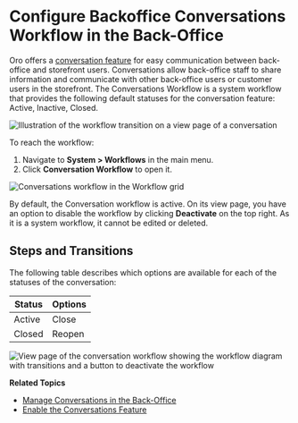 <a id="system-workflows-conversations-backoffice-workflow"></a>

# Configure Backoffice Conversations Workflow in the Back-Office

Oro offers a [conversation feature](../../../activities/conversations/index.md#doc-activities-conversations) for easy communication between back-office and storefront users. Conversations allow back-office staff to share information and communicate with other back-office users or customer users in the storefront. The Conversations Workflow is a system workflow that provides the following default statuses for the conversation feature: Active, Inactive, Closed.

![Illustration of the workflow transition on a view page of a conversation](user/img/system/workflows/conversations/activities-conversations-view.png)

To reach the workflow:

1. Navigate to **System > Workflows** in the main menu.
2. Click **Conversation Workflow** to open it.

![Conversations workflow in the Workflow grid](user/img/system/workflows/conversations/conversation-flow-grid.png)

By default, the Conversation workflow is active. On its view page, you have an option to disable the workflow by clicking **Deactivate** on the top right. As it is a system workflow, it cannot be edited or deleted.

## Steps and Transitions

The following table describes which options are available for each of the statuses of the conversation:

| Status   | Options   |
|----------|-----------|
| Active   | Close     |
| Closed   | Reopen    |
![View page of the conversation workflow showing the workflow diagram with transitions and a button to deactivate the workflow](user/img/system/workflows/conversations/conversations-wf-view-page.png)

**Related Topics**

* [Manage Conversations in the Back-Office](../../../activities/conversations/index.md#doc-activities-conversations)
* [Enable the Conversations Feature](../../configuration/commerce/customer/global-interactions.md#configuration-guide-commerce-configuration-interactions)
